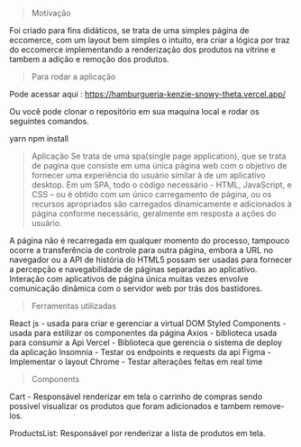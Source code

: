 > Motivação

Foi criado para fins didáticos, se trata de uma simples página de eccomerce, com um layout bem simples o intuito, era criar a lógica por traz do eccomerce implementando a renderização dos produtos na vitrine e tambem a adição e remoção dos produtos. 

> Para rodar a aplicação 

Pode acessar aqui : https://hamburgueria-kenzie-snowy-theta.vercel.app/ 

Ou você pode clonar o repositório em sua maquina local e rodar os seguintes comandos.

yarn 
npm install

> Aplicação
Se trata de uma spa(single page application), que se trata de pagina que consiste em uma única página web com o objetivo de fornecer uma experiência do usuário similar à de um aplicativo desktop. Em um SPA, todo o código necessário - HTML, JavaScript, e CSS – ou é obtido com um único carregamento de página, ou os recursos apropriados são carregados dinamicamente e adicionados à página conforme necessário, geralmente em resposta a ações do usuário. 

A página não é recarregada em qualquer momento do processo, tampouco ocorre a transferência de controle para outra página, embora a URL no navegador ou a API de história do HTML5 possam ser usadas para fornecer a percepção e navegabilidade de páginas separadas ao aplicativo. Interação com aplicativos de página única muitas vezes envolve comunicação dinâmica com o servidor web por trás dos bastidores.

> Ferramentas utilizadas

React js - usada para criar e gerenciar a virtual DOM 
Styled Components - usada para estilizar os componentes da página
Axios - biblioteca usada para consumir a Api
Vercel - Biblioteca que gerencia o sistema de deploy da aplicação
Insomnia - Testar os endpoints e requests da api
Figma - Implementar o layout
Chrome - Testar alterações feitas em real time

> Components 

Cart -  Responsável renderizar em tela o carrinho de compras sendo possivel visualizar os produtos que foram adicionados e tambem remove-los.

ProductsList: Responsável por renderizar a lista de produtos em tela.


